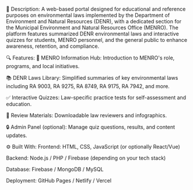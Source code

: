 📄 Description:
A web-based portal designed for educational and reference purposes on environmental laws implemented by the Department of Environment and Natural Resources (DENR), with a dedicated section for the Municipal Environment and Natural Resources Office (MENRO). The platform features summarized DENR environmental laws and interactive quizzes for students, MENRO personnel, and the general public to enhance awareness, retention, and compliance.

🔍 Features:
🌿 MENRO Information Hub: Introduction to MENRO's role, programs, and local initiatives.

📚 DENR Laws Library: Simplified summaries of key environmental laws including RA 9003, RA 9275, RA 8749, RA 9175, RA 7942, and more.

✅ Interactive Quizzes: Law-specific practice tests for self-assessment and education.

🧠 Review Materials: Downloadable law reviewers and infographics.

🔒 Admin Panel (optional): Manage quiz questions, results, and content updates.

⚙️ Built With:
Frontend: HTML, CSS, JavaScript (or optionally React/Vue)

Backend: Node.js / PHP / Firebase (depending on your tech stack)

Database: Firebase / MongoDB / MySQL

Deployment: GitHub Pages / Netlify / Vercel
